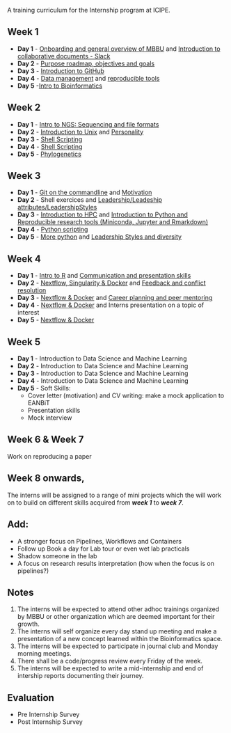 A training curriculum for the Internship program at ICIPE.

## Week 1
- **Day 1** - [Onboarding and general overview of MBBU](https://github.com/mbbu/Onboarding) and [Introduction to collaborative documents - Slack](https://slack.com/intl/en-ke/help/categories/360000049063)
- **Day 2** - [Purpose roadmap, objectives and goals](https://mozilla.github.io/open-leadership-training-series/articles/opening-your-project/start-your-project-roadmap/)
- **Day 3** - [Introduction to GitHub](https://github.com/eanbit-rt/IntroductoryGit)
- **Day 4** - [Data management](https://docs.google.com/presentation/d/18ldedgpdM9S1ve_Gw9JRRvXZmssZALXfapOAkvYjCU4/edit#slide=id.p1) and 
[reproducible tools](https://docs.google.com/presentation/d/1LmkXr3SALatzwHqJ3SaZne8Mkq-f2DW_lA5xvHpE7T8/edit#slide=id.g4d83735816_0_0) 
- **Day 5** -[Intro to Bioinformatics](https://docs.google.com/presentation/d/1K74KqskOQwuO5g7r65lqj5KTfB3ETeyuvMSiHS9I1bc/edit#slide=id.p)

## Week 2
- **Day 1** - [Intro to NGS: Sequencing and file formats](https://www.vula.uct.ac.za/access/content/group/85f4dc42-4fd6-43a0-bbd7-7be6b6729b1f/Module%205%3A%20Genomics/Session%201/Module5_Session1.pdf) 
- **Day 2** - [Introduction to Unix](https://swcarpentry.github.io/shell-novice/) and [Personality](https://github.com/mbbu/training-materials-and-resources/blob/main/Soft_Skills/session_1_PersonalityMotivation.pdf)
- **Day 3** - [Shell Scripting](https://github.com/mbbu/training-materials-and-resources/blob/main/Exercises/sh_scripting.md) 
- **Day 4** - [Shell Scripting](https://github.com/mbbu/training-materials-and-resources/blob/main/Exercises/sh_scripting.md)
- **Day 5** - [Phylogenetics](https://github.com/mbbu/training-materials-and-resources/blob/main/Phylogenetics_resources/Phylogenetics_handout%209.pdf)

## Week 3
- **Day 1** - [Git on the commandline](https://swcarpentry.github.io/git-novice/) and [Motivation](https://github.com/mbbu/training-materials-and-resources/blob/main/Soft_Skills/session_1_PersonalityMotivation.pdf)
- **Day 2** - Shell exercices and [Leadership/Leadeship attributes/LeadershipStyles](https://github.com/mbbu/training-materials-and-resources/blob/main/Soft_Skills/session2_LeadershipAttributes.pdf)
- **Day 3** - [Introduction to HPC](https://github.com/mbbu/training-materials-and-resources/blob/main/Intro_Bioinfo/High%20performance%20computing%20copy%20(1).pptx) and [Introduction to Python and Reproducible research tools (Miniconda, Jupyter and Rmarkdown)](https://github.com/kipkurui/Python4Bioinformatics) 
- **Day 4** - [Python scripting](https://github.com/mbbu/training-materials-and-resources/blob/main/Exercises/py_scripting.md)
- **Day 5** - [More python](https://swcarpentry.github.io/python-novice-inflammation/) and [Leadership Styles and diversity](https://github.com/mbbu/training-materials-and-resources/blob/main/Soft_Skills/session3_leadershipandstyles.pdf)

## Week 4
- **Day 1** - [Intro to R](https://datacarpentry.org/R-ecology-lesson/01-intro-to-r.html) and  [Communication and presentation skills](https://github.com/mbbu/training-materials-and-resources/blob/main/Soft_Skills/session4_communicationandpresentationskills.pdf)
- **Day 2** - [Nextflow, Singularity & Docker](https://docs.google.com/presentation/d/1Bdg5Cwfqsrt3n7UAA8n6PqnRLkN0NgwPTzJYwS47cDI/edit#slide=id.ge4784a2f73_1_135) and [Feedback and conflict resolution](https://github.com/mbbu/training-materials-and-resources/blob/main/Soft_Skills/session5_feedbackandconflictresolution.pdf)
- **Day 3** - [Nextflow & Docker](https://github.com/eanbit-rt/Workflows_and_package_management/blob/master/Nextflow%20and%20docker%20and%20singularity.md) and [Career planning and peer mentoring](https://github.com/mbbu/training-materials-and-resources/blob/main/Soft_Skills/session6_careerplanningandpeermentoring.pdf)
- **Day 4** - [Nextflow & Docker](https://github.com/eanbit-rt/Workflows_and_package_management/blob/master/Nextflow%20and%20docker%20and%20singularity.md) and Interns presentation on a topic of interest
- **Day 5** - [Nextflow & Docker](https://github.com/eanbit-rt/Workflows_and_package_management/blob/master/Nextflow%20and%20docker%20and%20singularity.md)

## Week 5
- **Day 1** - Introduction to Data Science and Machine Learning 
- **Day 2** - Introduction to Data Science and Machine Learning 
- **Day 3** - Introduction to Data Science and Machine Learning 
- **Day 4** - Introduction to Data Science and Machine Learning
- **Day 5** - Soft Skills:
    - Cover letter (motivation) and CV writing: make a mock application to EANBiT
    - Presentation skills
    - Mock interview 


## Week 6 & Week 7
Work on reproducing a paper

## Week 8 onwards, 
The interns will be assigned to a range of mini projects which the will work on to build 
on different skills acquired from _**week 1**_ to _**week 7**_.

## Add:
- A stronger focus on Pipelines, Workflows and Containers
- Follow up Book a day for Lab tour or even wet lab practicals 
- Shadow someone in the lab
- A focus on research results interpretation (how when the focus is on pipelines?)  

## Notes
1. The interns will be expected to attend other adhoc trainings organized by MBBU or other organization which are deemed important for their growth.
2. The interns will self organize every day stand up meeting and make a presentation of a new concept learned within the Bioinformatics space.
3. The interns will be expected to participate in journal club  and Monday morning meetings.
4. There shall be a code/progress review every Friday of the week.
5. The interns will be expected to write a mid-internship and end of intership reports documenting their journey.

## Evaluation
- Pre Internship Survey
- Post Internship Survey

